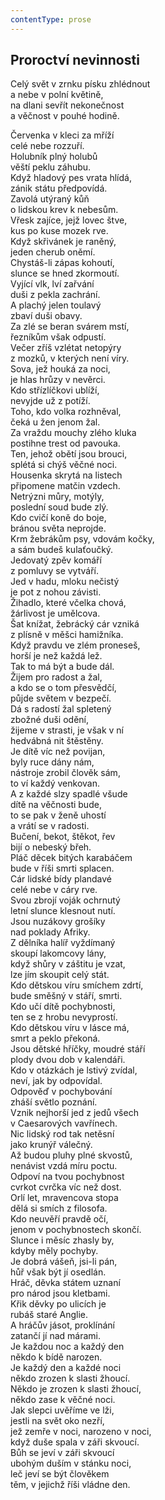 ```yaml
---
contentType: prose
---
```


## Proroctví nevinnosti

Celý svět v zrnku písku zhlédnout  
a nebe v polní květině,  
na dlani sevřít nekonečnost  
a věčnost v pouhé hodině.

Červenka v kleci za mříží  
celé nebe rozzuří.  
Holubník plný holubů  
věští peklu záhubu.  
Když hladový pes vrata hlídá,  
zánik státu předpovídá.  
Zavolá utýraný kůň  
o lidskou krev k nebesům.  
Vřesk zajíce, jejž lovec štve,  
kus po kuse mozek rve.  
Když skřivánek je raněný,  
jeden cherub oněmí.  
Chystáš-li zápas kohoutí,  
slunce se hned zkormoutí.  
Vyjící vlk, lví zařvání  
duši z pekla zachrání.  
A plachý jelen toulavý  
zbaví duši obavy.  
Za zlé se beran svárem mstí,  
řezníkům však odpustí.  
Večer zříš vzlétat netopýry  
z mozků, v kterých není víry.  
Sova, jež houká za noci,  
je hlas hrůzy v nevěrci.  
Kdo střízlíčkovi ublíží,  
nevyjde už z potíží.  
Toho, kdo volka rozhněval,  
čeká u žen jenom žal.  
Za vraždu mouchy zlého kluka  
postihne trest od pavouka.  
Ten, jehož obětí jsou brouci,  
splétá si chýš věčné noci.  
Housenka skrytá na listech  
připomene matčin vzdech.  
Netrýzni můry, motýly,  
poslední soud bude zlý.  
Kdo cvičí koně do boje,  
bránou světa neprojde.  
Krm žebrákům psy, vdovám kočky,  
a sám budeš kulaťoučký.  
Jedovatý zpěv komáří  
z pomluvy se vytváří.  
Jed v hadu, mloku nečistý  
je pot z nohou závisti.  
Žihadlo, které včelka chová,  
žárlivost je umělcova.  
Šat knížat, žebrácký cár vzniká  
z plísně v měšci hamižníka.  
Když pravdu ve zlém proneseš,  
horší je než každá lež.  
Tak to má být a bude dál.  
Žijem pro radost a žal,  
a kdo se o tom přesvědčí,  
půjde světem v bezpečí.  
Dá s radostí žal spletený  
zbožné duši odění,  
žijeme v strasti, je však v ní  
hedvábná nit štěstěny.  
Je dítě víc než povijan,  
byly ruce dány nám,  
nástroje zrobil člověk sám,  
to ví každý venkovan.  
A z každé slzy spadlé všude  
dítě na věčnosti bude,  
to se pak v ženě uhostí  
a vrátí se v radosti.  
Bučení, bekot, štěkot, řev  
bijí o nebeský břeh.  
Pláč děcek bitých karabáčem  
bude v říši smrti splacen.  
Cár lidské bídy plandavé  
celé nebe v cáry rve.  
Svou zbrojí voják ochrnutý  
letní slunce klesnout nutí.  
Jsou nuzákovy grošíky  
nad poklady Afriky.  
Z dělníka halíř vyždímaný  
skoupí lakomcovy lány,  
když shůry v záštitu je vzat,  
lze jím skoupit celý stát.  
Kdo dětskou víru smíchem zdrtí,  
bude směšný v stáří, smrti.  
Kdo učí dítě pochybnosti,  
ten se z hrobu nevyprostí.  
Kdo dětskou víru v lásce má,  
smrt a peklo překoná.  
Jsou dětské hříčky, moudré stáří  
plody dvou dob v kalendáři.  
Kdo v otázkách je lstivý zvídal,  
neví, jak by odpovídal.  
Odpověď v pochybování  
zháší světlo poznání.  
Vznik nejhorší jed z jedů všech  
v Caesarových vavřínech.  
Nic lidský rod tak netěsní  
jako krunýř válečný.  
Až budou pluhy plné skvostů,  
nenávist vzdá míru poctu.  
Odpoví na tvou pochybnost  
cvrkot cvrčka víc než dost.  
Orlí let, mravencova stopa  
dělá si smích z filosofa.  
Kdo neuvěří pravdě očí,  
jenom v pochybnostech skončí.  
Slunce i měsíc zhasly by,  
kdyby měly pochyby.  
Je dobrá vášeň, jsi-li pán,  
hůř však být jí osedlán.  
Hráč, děvka státem uznaní  
pro národ jsou kletbami.  
Křik děvky po ulicích je  
rubáš staré Anglie.  
A hráčův jásot, proklínání  
zatančí jí nad márami.  
Je každou noc a každý den  
někdo k bídě narozen.  
Je každý den a každé noci  
někdo zrozen k slasti žhoucí.  
Někdo je zrozen k slasti žhoucí,  
někdo zase k věčné noci.  
Jak slepci uvěříme ve lži,  
jestli na svět oko nezří,  
jež zemře v noci, narozeno v noci,  
když duše spala v záři skvoucí.  
Bůh se jeví v záři skvoucí  
ubohým duším v stánku noci,  
leč jeví se být člověkem  
těm, v jejichž říši vládne den.
